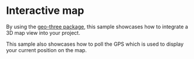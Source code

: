 # Interactive map

By using the [geo-three package](https://tentone.github.io/geo-three/docs/), this sample showcases how to integrate a 3D map view into your project. 


This sample also showcases how to poll the GPS which is used to display your current position on the map.